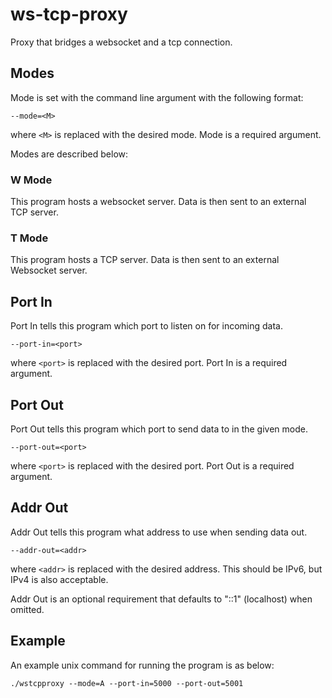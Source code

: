 # ws-tcp-proxy
Proxy that bridges a websocket and a tcp connection.

## Modes

Mode is set with the command line argument with the following format:

`--mode=<M>`

where `<M>` is replaced with the desired mode. Mode is a required argument.

Modes are described below:

### W Mode

This program hosts a websocket server. Data is then sent to an external TCP server.

### T Mode

This program hosts a TCP server. Data is then sent to an external Websocket server.

## Port In

Port In tells this program which port to listen on for incoming data.

`--port-in=<port>`

where `<port>` is replaced with the desired port. Port In is a required argument.

## Port Out

Port Out tells this program which port to send data to in the given mode.

`--port-out=<port>`

where `<port>` is replaced with the desired port. Port Out is a required argument.

## Addr Out

Addr Out tells this program what address to use when sending data out.

`--addr-out=<addr>`

where `<addr>` is replaced with the desired address. This should be IPv6, but IPv4 is also acceptable.

Addr Out is an optional requirement that defaults to "::1" (localhost) when omitted.

## Example

An example unix command for running the program is as below:

`./wstcpproxy --mode=A --port-in=5000 --port-out=5001`
